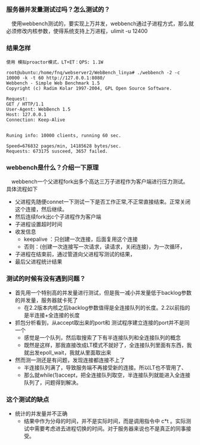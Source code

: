 ### 服务器并发量测试过吗？怎么测试的？
&emsp;使用webbench测试的，要实现上万并发，webbench通过子进程方式，那么就必须修改内核参数，使得系统支持上万进程，ulimit -u 12400

### 结果怎样
```shell script
使用 模拟proactor模式，LT+ET：QPS: 1.1W

root@ubuntu:/home/fnq/webserver2/WebBench_linya# ./webbench -2 -c 10000 -k -t 60 http://127.0.0.1:8080/
Webbench - Simple Web Benchmark 1.5
Copyright (c) Radim Kolar 1997-2004, GPL Open Source Software.

Request:
GET / HTTP/1.1
User-Agent: WebBench 1.5
Host: 127.0.0.1
Connection: Keep-Alive


Runing info: 10000 clients, running 60 sec.

Speed=676832 pages/min, 14185628 bytes/sec.
Requests: 673175 susceed, 3657 failed.

```


### webbench是什么？介绍一下原理
&emsp;webbench一个父进程fork出多个高达三万子进程作为客户端进行压力测试。<br>
具体流程如下<br>
- 父进程先随便connet一下测试一下是否工作正常,不正常直接结束。正常关闭这个连接，然后继续。
- 然后连续fork出c个子进程作为客户端
- 子进程设置超时时间
- 收发信息
    - keepalive ：只创建一次连接，后面复用这个连接
    - 否则：{创建一次连接写一次请求，读请求，关闭连接}，为一次循环，
- 子进程在结束前，通过管道向父进程写测试的结果，
- 最后父进程统计结果
### 测试的时候有没有遇到问题？
- 首先用一个特别高的并发量进行测试，但是我一减小并发量低于backlog参数的并发量，服务器就卡死了
    - 在2.2版本内核之后backlog参数值得是全连接队列的长度。2.2以前指的是半连接+全连接的长度
- 抓包分析看到，从accept取出来的port和 测试程序建立连接的port并不是同一个
    - 感觉是一个队列，然后取搜索了下有半连接队列和全连接队列的概念
    - 既然是这样，那我直接改成LT模式不就好了，全连接队列里面有东西，我就出发epoll_wait，我就从里面取出来
- 然而测一测还是有问题，发现连接都连接不上了
    - 半连接队列满了，导致服务端不再接受新的连接。所以LT也不管用了、
    - 那么就while(1)accept，把全连接队列取空，半连接队列就能进入全连接队列了，问题得到解决。
### 这个测试的缺点
- 统计的并发量并不正确
    - 结果中作为分母的时间，并不是实际时间，而是调用指令中 c*t 。实际测试中需要考虑进去进程切换的时间。对于服务器来说也不是真正的同事接受。
    